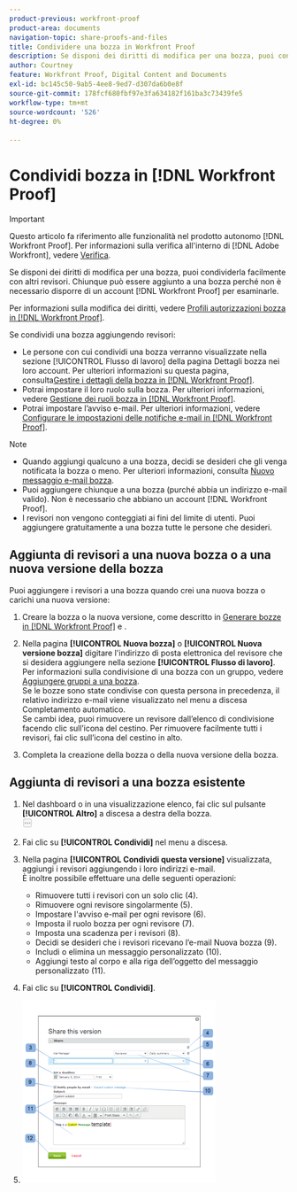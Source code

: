 ```yaml
---
product-previous: workfront-proof
product-area: documents
navigation-topic: share-proofs-and-files
title: Condividere una bozza in Workfront Proof
description: Se disponi dei diritti di modifica per una bozza, puoi condividerla facilmente con altri revisori. Chiunque può essere aggiunto a una bozza perché non è necessario disporre di un account  [!DNL Workfront Proof]  per esaminarle.
author: Courtney
feature: Workfront Proof, Digital Content and Documents
exl-id: bc145c50-9ab5-4ee8-9ed7-d307da6b0e8f
source-git-commit: 178fcf680fbf97e3fa634182f161ba3c73439fe5
workflow-type: tm+mt
source-wordcount: '526'
ht-degree: 0%

---
```


# Condividi bozza in [!DNL Workfront Proof]

>[!IMPORTANT]
>
>Questo articolo fa riferimento alle funzionalità nel prodotto autonomo [!DNL Workfront Proof]. Per informazioni sulla verifica all&#39;interno di [!DNL Adobe Workfront], vedere [Verifica](../../../review-and-approve-work/proofing/proofing.md).

Se disponi dei diritti di modifica per una bozza, puoi condividerla facilmente con altri revisori. Chiunque può essere aggiunto a una bozza perché non è necessario disporre di un account [!DNL Workfront Proof] per esaminarle.

Per informazioni sulla modifica dei diritti, vedere [Profili autorizzazioni bozza in [!DNL Workfront Proof]](../../../workfront-proof/wp-acct-admin/account-settings/proof-perm-profiles-in-wp.md).

Se condividi una bozza aggiungendo revisori:

* Le persone con cui condividi una bozza verranno visualizzate nella sezione [!UICONTROL Flusso di lavoro] della pagina Dettagli bozza nei loro account. Per ulteriori informazioni su questa pagina, consulta[Gestire i dettagli della bozza in [!DNL Workfront Proof]](../../../workfront-proof/wp-work-proofsfiles/manage-your-work/manage-proof-details.md).
* Potrai impostare il loro ruolo sulla bozza. Per ulteriori informazioni, vedere [Gestione dei ruoli bozza in [!DNL Workfront Proof]](../../../workfront-proof/wp-work-proofsfiles/share-proofs-and-files/manage-proof-roles.md).
* Potrai impostare l’avviso e-mail. Per ulteriori informazioni, vedere [Configurare le impostazioni delle notifiche e-mail in [!DNL Workfront Proof]](../../../workfront-proof/wp-emailsntfctns/email-alerts/config-email-notification-settings-wp.md).

>[!NOTE]
>
>* Quando aggiungi qualcuno a una bozza, decidi se desideri che gli venga notificata la bozza o meno. Per ulteriori informazioni, consulta [Nuovo messaggio e-mail bozza](../../../workfront-proof/wp-emailsntfctns/proof-notifications-and-reminders/new-proof-email.md).
>* Puoi aggiungere chiunque a una bozza (purché abbia un indirizzo e-mail valido). Non è necessario che abbiano un account [!DNL Workfront Proof].
>* I revisori non vengono conteggiati ai fini del limite di utenti. Puoi aggiungere gratuitamente a una bozza tutte le persone che desideri.
>



## Aggiunta di revisori a una nuova bozza o a una nuova versione della bozza

Puoi aggiungere i revisori a una bozza quando crei una nuova bozza o carichi una nuova versione:

1. Creare la bozza o la nuova versione, come descritto in [Generare bozze in [!DNL Workfront Proof]](../../../workfront-proof/wp-work-proofsfiles/create-proofs-and-files/generate-proofs.md) e .
1. Nella pagina **[!UICONTROL Nuova bozza]** o **[!UICONTROL Nuova versione bozza]** digitare l&#39;indirizzo di posta elettronica del revisore che si desidera aggiungere nella sezione **[!UICONTROL Flusso di lavoro]**.\
   Per informazioni sulla condivisione di una bozza con un gruppo, vedere [Aggiungere gruppi a una bozza](../../../workfront-proof/wp-mnguserscontacts/groups/add-groups.md).\
   Se le bozze sono state condivise con questa persona in precedenza, il relativo indirizzo e-mail viene visualizzato nel menu a discesa Completamento automatico.\
   Se cambi idea, puoi rimuovere un revisore dall’elenco di condivisione facendo clic sull’icona del cestino. Per rimuovere facilmente tutti i revisori, fai clic sull’icona del cestino in alto.

1. Completa la creazione della bozza o della nuova versione della bozza.

## Aggiunta di revisori a una bozza esistente

1. Nel dashboard o in una visualizzazione elenco, fai clic sul pulsante **[!UICONTROL Altro]** a discesa a destra della bozza.\
   ![](assets/more-button-small.png)

1. Fai clic su **[!UICONTROL Condividi]** nel menu a discesa.
1. Nella pagina **[!UICONTROL Condividi questa versione]** visualizzata, aggiungi i revisori aggiungendo i loro indirizzi e-mail.\
   È inoltre possibile effettuare una delle seguenti operazioni:

   * Rimuovere tutti i revisori con un solo clic (4).
   * Rimuovere ogni revisore singolarmente (5).
   * Impostare l&#39;avviso e-mail per ogni revisore (6).
   * Imposta il ruolo bozza per ogni revisore (7).
   * Imposta una scadenza per i revisori (8).
   * Decidi se desideri che i revisori ricevano l’e-mail Nuova bozza (9).
   * Includi o elimina un messaggio personalizzato (10).
   * Aggiungi testo al corpo e alla riga dell’oggetto del messaggio personalizzato (11).

1. Fai clic su **[!UICONTROL Condividi]**.
1. ![Condividi_questa_versione_pagina.png](assets/share-this-version-page-350x330.png)

